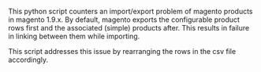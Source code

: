 This python script counters an import/export problem of magento products in magento 1.9.x. By default, magento exports the configurable product rows first and the associated (simple) products after. This results in failure in linking between them while importing. 

This script addresses this issue by rearranging the rows in the csv file accordingly.

